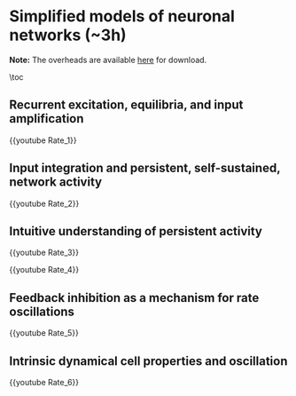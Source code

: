 
# Simplified models of neuronal networks (~3h)

**Note:** The overheads are available [here](https://github.com/mgiugliano/ComputationalNeurobiologyCourse/tree/main/overheads/Lectures) for download.

\toc

## Recurrent excitation, equilibria, and input amplification

{{youtube Rate_1}}

## Input integration and persistent, self-sustained, network activity

{{youtube Rate_2}}

## Intuitive understanding of persistent activity

{{youtube Rate_3}}

{{youtube Rate_4}}

## Feedback inhibition as a mechanism for rate oscillations

{{youtube Rate_5}}


## Intrinsic dynamical cell properties and oscillation

{{youtube Rate_6}}



